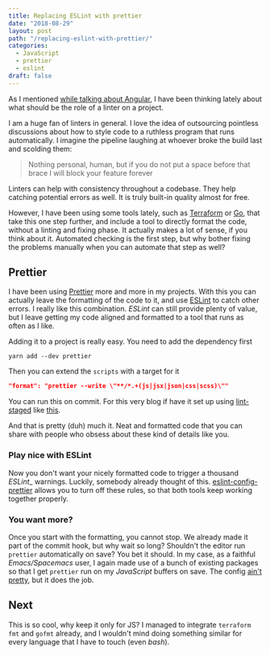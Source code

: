 ```yaml
---
title: Replacing ESLint with prettier
date: "2018-08-29"
layout: post
path: "/replacing-eslint-with-prettier/"
categories:
  - JavaScript
  - prettier
  - eslint
draft: false
---
```


As I mentioned [while talking about Angular](angular-from-react-part1/#linting), I have been thinking lately about what should be the role of a linter on a project.

I am a huge fan of linters in general. I love the idea of outsourcing pointless discussions about how to style code to a ruthless program that runs automatically. I imagine the pipeline laughing at whoever broke the build last and scolding them:

> Nothing personal, human, but if you do not put a space before that brace I will block your feature forever

Linters can help with consistency throughout a codebase. They help catching potential errors as well. It is truly built-in quality almost for free.

However, I have been using some tools lately, such as [Terraform](https://www.terraform.io/docs/commands/fmt.html) or [Go](https://golang.org/pkg/fmt/), that take this one step further, and include a tool to directly format the code, without a linting and fixing phase. It actually makes a lot of sense, if you think about it. Automated checking is the first step, but why bother fixing the problems manually when you can automate that step as well?

<!--more-->

## Prettier

I have been using [Prettier](https://github.com/prettier/prettier) more and more in my projects. With this you can actually leave the formatting of the code to it, and use [ESLint](https://eslint.org/) to catch other errors. I really like this combination. _ESLint_ can still provide plenty of value, but I leave getting my code aligned and formatted to a tool that runs as often as I like.

Adding it to a project is really easy. You need to add the dependency first

```
yarn add --dev prettier
```

Then you can extend the `scripts` with a target for it

```json
"format": "prettier --write \"**/*.+(js|jsx|json|css|scss)\""
```

You can run this on commit. For this very blog if have it set up using [lint-staged](https://github.com/okonet/lint-staged) like [this](https://github.com/sirech/homepage2/blob/master/package.json#L81-L100).

And that is pretty (duh) much it. Neat and formatted code that you can share with people who obsess about these kind of details like you.

### Play nice with ESLint

Now you don't want your nicely formatted code to trigger a thousand _ESLint__ warnings. Luckily, somebody already thought of this. [eslint-config-prettier](https://github.com/prettier/eslint-config-prettier) allows you to turn off these rules, so that both tools keep working together properly.

### You want more?

Once you start with the formatting, you cannot stop. We already made it part of the commit hook, but why wait so long? Shouldn't the editor run `prettier` automatically on save? You bet it should. In my case, as a faithful _Emacs/Spacemacs_ user, I again made use of a bunch of existing packages so that I get `prettier` run on my _JavaScript_ buffers on save. The config [ain't pretty](https://github.com/sirech/spacemacs.d/blob/master/layers/aj-javascript/packages.el), but it does the job.

## Next

This is so cool, why keep it only for JS? I managed to integrate `terraform fmt` and `gofmt` already, and I wouldn't mind doing something similar for every language that I have to touch (even _bash_).
